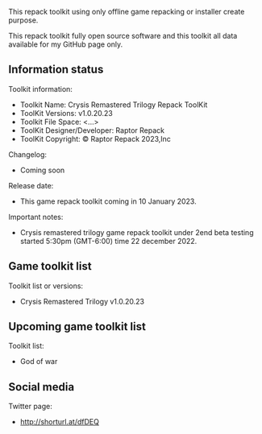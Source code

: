 This repack toolkit using only offline game repacking or installer create purpose.

This repack toolkit fully open source software and this toolkit all data available for my GitHub page only.

Information status
-----------------------------------------------
Toolkit information:
- Toolkit Name: Crysis Remastered Trilogy Repack ToolKit
- ToolKit Versions: v1.0.20.23
- Toolkit File Space: <...>
- ToolKit Designer/Developer: Raptor Repack
- ToolKit Copyright: © Raptor Repack 2023,Inc

Changelog:
- Coming soon

Release date:

- This game repack toolkit coming in 10 January 2023.

Important notes:

- Crysis remastered trilogy game repack toolkit under 2end beta testing started 5:30pm (GMT-6:00) time 22 december 2022.

Game toolkit list
-----------------------------------------------
Toolkit list or versions:
- Crysis Remastered Trilogy v1.0.20.23

Upcoming game toolkit list
-----------------------------------------------
Toolkit list:
- God of war

Social media
-----------------------------------------------
Twitter page:
- http://shorturl.at/dfDEQ
